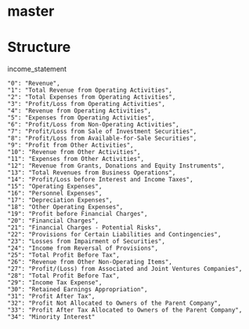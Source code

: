 # master

# Structure
income_statement

    "0": "Revenue",
    "1": "Total Revenue from Operating Activities",
    "2": "Total Expenses from Operating Activities",
    "3": "Profit/Loss from Operating Activities",
    "4": "Revenue from Operating Activities",
    "5": "Expenses from Operating Activities",
    "6": "Profit/Loss from Non-Operating Activities",
    "7": "Profit/Loss from Sale of Investment Securities",
    "8": "Profit/Loss from Available-for-Sale Securities",
    "9": "Profit from Other Activities",
    "10": "Revenue from Other Activities",
    "11": "Expenses from Other Activities",
    "12": "Revenue from Grants, Donations and Equity Instruments",
    "13": "Total Revenues from Business Operations",
    "14": "Profit/Loss before Interest and Income Taxes",
    "15": "Operating Expenses",
    "16": "Personnel Expenses",
    "17": "Depreciation Expenses",
    "18": "Other Operating Expenses",
    "19": "Profit before Financial Charges",
    "20": "Financial Charges",
    "21": "Financial Charges - Potential Risks",
    "22": "Provisions for Certain Liabilities and Contingencies",
    "23": "Losses from Impairment of Securities",
    "24": "Income from Reversal of Provisions",
    "25": "Total Profit Before Tax",
    "26": "Revenue from Other Non-Operating Items",
    "27": "Profit/(Loss) from Associated and Joint Ventures Companies",
    "28": "Total Profit Before Tax",
    "29": "Income Tax Expense",
    "30": "Retained Earnings Appropriation",
    "31": "Profit After Tax",
    "32": "Profit Not Allocated to Owners of the Parent Company",
    "33": "Profit After Tax Allocated to Owners of the Parent Company",
    "34": "Minority Interest"


